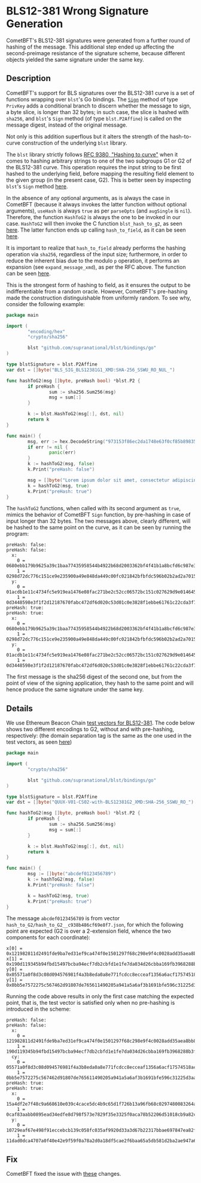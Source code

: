 # BLS12-381 Wrong Signature Generation 

CometBFT's BLS12-381 signatures were generated from a further round of hashing of the message. This additional step ended up affecting the second-preimage resistance of the signature scheme, because different objects yielded the same signature under the same key.

## Description

CometBFT's support for BLS signatures over the BLS12-381 curve is a set of functions wrapping over `blst`'s Go bindings. The [`Sign`](https://github.com/cometbft/cometbft/blob/276996ad958475b69727be2c57d4d0d818849a55/crypto/bls12381/key_bls12381.go#L110) method of type `PrivKey`
adds a conditional branch to discern whether the message to sign, a byte slice, is longer than 32 bytes; in such case, the slice is hashed with `sha256`, and `blst`'s `Sign` method (of type `blst.P2Affine`) is called on the message digest, instead of the original message.

Not only is this addition superflous but it alters the strength of the hash-to-curve construction of the underlying `blst` library.

The `blst` library strictly follows [RFC 9380, "Hashing to curve"](https://datatracker.ietf.org/doc/html/rfc9380) when it comes to hashing arbitrary strings to one of the two subgroups G1 or G2 of the BLS12-381 curve. This operation requires the input string to be first hashed to the underlying field, before mapping the resulting field element to the given group (in the present case, G2).  This is better seen by inspecting `blst`'s `Sign` method [here](https://github.com/supranational/blst/blob/cf754001ddd10c30c366a2d6337e2a1a82bd6acf/bindings/go/blst.go#L503). 

In the absence of any optional arguments, as is always the case in CometBFT (because it always invokes the latter function without optional arguments), `useHash` is always `true` as per `parseOpts` (and `augSingle` is `nil`). Therefore, the function `HashToG2` is always the one to be invoked in our case. `HashToG2` will then invoke the C function `blst_hash_to_g2`, as seen [here](https://github.com/supranational/blst/blob/cf754001ddd10c30c366a2d6337e2a1a82bd6acf/bindings/go/blst.go#L2747C4-L2747C19). The latter function ends up calling `hash_to_field`, as it can be seen [here](https://github.com/supranational/blst/blob/cf754001ddd10c30c366a2d6337e2a1a82bd6acf/src/map_to_g2.c#L388-L401).

It is important to realize that `hash_to_field` already performs the hashing operation via `sha256`, regardless of the input size; furthermore, in order to reduce the inherent bias due to the modulo `p` operation, it performs an expansion (see `expand_message_xmd`), as per the RFC above. The function can be seen [here](https://github.com/supranational/blst/blob/cf754001ddd10c30c366a2d6337e2a1a82bd6acf/src/hash_to_field.c#L120).

This is the strongest form of hashing to field, as it ensures the output to be indifferentiable from a random oracle. However, CometBFT's pre-hashing made the construction distinguishable from uniformly random. To see why, consider the following example:

```go
package main

import (
        "encoding/hex"
        "crypto/sha256"

        blst "github.com/supranational/blst/bindings/go"
)

type blstSignature = blst.P2Affine
var dst = []byte("BLS_SIG_BLS12381G1_XMD:SHA-256_SSWU_RO_NUL_")

func hashToG2(msg []byte, preHash bool) *blst.P2 {
        if preHash {
                sum := sha256.Sum256(msg)
                msg = sum[:]
        }

        k := blst.HashToG2(msg[:], dst, nil)
        return k
}

func main() {
        msg, err := hex.DecodeString("973153f86ec2da1748e63f0cf85b89835b42f8ee8018c549868a1308a19f6ca3")
        if err != nil {
                panic(err)
        }
        k := hashToG2(msg, false)
        k.Print("preHash: false")

        msg = []byte("Lorem ipsum dolor sit amet, consectetur adipiscing elit, sed do eiusmod tempor incididunt ut labore et dolore magna aliqua.")
        k = hashToG2(msg, true)
        k.Print("preHash: true")
}
```

The `hashToG2` functions, when called with its second argument as `true`, mimics the behavior of CometBFT `Sign` function, by pre-hashing in case of input longer than 32 bytes. The two messages above, clearly different, will be hashed to the same point on the curve, as it can be seen by running the program:

```
preHash: false:
preHash: false:
  x:
    0 = 0680ebb179b9625a39c1baa77435958544b4922b68d2003362bf4f41b1a8bcfd6c987e34e4f11a0bdf125fcc8c344dee
    1 = 0298d72dc776c151ce9e235900a49e848da449c00fc021842bfbfdc596b02b2ad2a7015fd872c8edad83584296cf870f
  y:
    0 = 01acdb1e11c4734fc5e919ea1476e08fac271be2c52cc06572bc151c027629d9e01464556f3dccfe2c65a4ce40ad5f1b
    1 = 0d3448598e3f1f2d12187670fabc472df6d020c53d01c0e3828f1ebbe61761c22cda3f78c597cad270c9f75fda2bab01
preHash: true:
preHash: true:
  x:
    0 = 0680ebb179b9625a39c1baa77435958544b4922b68d2003362bf4f41b1a8bcfd6c987e34e4f11a0bdf125fcc8c344dee
    1 = 0298d72dc776c151ce9e235900a49e848da449c00fc021842bfbfdc596b02b2ad2a7015fd872c8edad83584296cf870f
  y:
    0 = 01acdb1e11c4734fc5e919ea1476e08fac271be2c52cc06572bc151c027629d9e01464556f3dccfe2c65a4ce40ad5f1b
    1 = 0d3448598e3f1f2d12187670fabc472df6d020c53d01c0e3828f1ebbe61761c22cda3f78c597cad270c9f75fda2bab01
```

The first message is the sha256 digest of the second one, but from the point of view of the signing application, they hash to the same point and will hence produce the same signature under the same key.

## Details

We use Ethereum Beacon Chain [test vectors for BLS12-381](https://github.com/ethereum/bls12-381-tests). The code below shows two different encodings to G2, without and with pre-hashing, respectively: (the domain separation tag is the same as the one used in the test vectors, as seen [here](https://github.com/ethereum/bls12-381-tests/blob/006855c56cb6491ee19b4aedfddb806aaeacb1db/main.py#L103))

```go
package main

import (
        "crypto/sha256"

        blst "github.com/supranational/blst/bindings/go"
)

type blstSignature = blst.P2Affine
var dst = []byte("QUUX-V01-CS02-with-BLS12381G2_XMD:SHA-256_SSWU_RO_")

func hashToG2(msg []byte, preHash bool) *blst.P2 {
        if preHash {
                sum := sha256.Sum256(msg)
                msg = sum[:]
        }

        k := blst.HashToG2(msg[:], dst, nil)
        return k
}

func main() {
        msg := []byte("abcdef0123456789")
        k := hashToG2(msg, false)
        k.Print("preHash: false")

        k = hashToG2(msg, true)
        k.Print("preHash: true")
}
```

The message `abcdef0123456789` is from vector `hash_to_G2/hash_to_G2__c938b486cf69e8f7.json`, for which the following point are expected (G2 is over a 2-extension field, whence the two components for each coordinate):

```
x[0] = 0x121982811d2491fde9ba7ed31ef9ca474f0e1501297f68c298e9f4c0028add35aea8bb83d53c08cfc007c1e005723cd0
x[1] = 0x190d119345b94fbd15497bcba94ecf7db2cbfd1e1fe7da034d26cbba169fb3968288b3fafb265f9ebd380512a71c3f2c
y[0] = 0x05571a0f8d3c08d094576981f4a3b8eda0a8e771fcdcc8ecceaf1356a6acf17574518acb506e435b639353c2e14827c8
y[1] = 0x0bb5e7572275c567462d91807de765611490205a941a5a6af3b1691bfe596c31225d3aabdf15faff860cb4ef17c7c3be
```

Running the code above results in only the first case matching the expected point, that is, the test vector is satisfied only when no pre-hashing is introduced in the scheme:

```
preHash: false:
preHash: false:
  x:
    0 = 121982811d2491fde9ba7ed31ef9ca474f0e1501297f68c298e9f4c0028add35aea8bb83d53c08cfc007c1e005723cd0
    1 = 190d119345b94fbd15497bcba94ecf7db2cbfd1e1fe7da034d26cbba169fb3968288b3fafb265f9ebd380512a71c3f2c
  cy:
    0 = 05571a0f8d3c08d094576981f4a3b8eda0a8e771fcdcc8ecceaf1356a6acf17574518acb506e435b639353c2e14827c8
    1 = 0bb5e7572275c567462d91807de765611490205a941a5a6af3b1691bfe596c31225d3aabdf15faff860cb4ef17c7c3be
preHash: true:
preHash: true:
  x:
    0 = 15a4df2e7f48c9a668610e039c4cace5dc4b9c65d1f726b13a96fb68c0297480083264af290352c1b84f5e786a947a93
    1 = 0caf83aabb0895ead34edfe8d798f573e7829f35e3325f0aca78b52206d51018cb9a82cbac040a51cb9ca6eab717e9b3
  y:
    0 = 10729eaf67e498f91eccebcb139c058fc035af9920d33a3d67b22317bbae697847ea82f68f96e005d205b90c5950c4b8
    1 = 11dad0dca4707a0f40e42e9f59f0a78a2d0a18df5cae2f6baa65a5db581d2ba2ae947a6d30bd04bbe1d4588981b534ad
```

## Fix

CometBFT fixed the issue with [these](https://github.com/cometbft/cometbft/pull/4116) changes.
